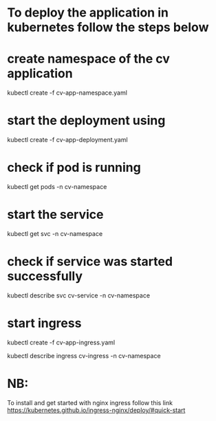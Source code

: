 # To deploy the application in kubernetes follow the steps below

# create namespace of the cv application
kubectl create -f cv-app-namespace.yaml

# start the deployment using
 kubectl create -f cv-app-deployment.yaml

# check if pod is running
  kubectl get pods -n cv-namespace

# start the service
kubectl get svc -n cv-namespace

# check if service was started successfully
kubectl describe svc cv-service -n cv-namespace

# start ingress
kubectl create -f cv-app-ingress.yaml 

kubectl describe ingress cv-ingress -n cv-namespace

# NB:
To install and get started with nginx ingress follow this link https://kubernetes.github.io/ingress-nginx/deploy/#quick-start 
